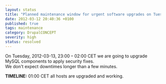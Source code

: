 ```yaml
---
layout: status
title: "Planned maintenance window for urgent software upgrades on Tuesday, 2012-03-13, 23:00 CET"
date: 2012-03-12 20:40:36 +0100
published: true
tags: maintenance
category: DrupalCONCEPT
severity: high
status: resolved
---
```


On Tuesday, 2012-03-13, 23:00 – 02:00 CET we are going to upgrade MySQL components to apply security fixes.  
We don't expect downtimes longer than a few minutes.

**TIMELINE:** 01:00 CET all hosts are upgraded and working.
